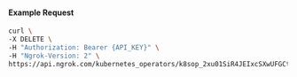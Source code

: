 <!-- Code generated for API Clients. DO NOT EDIT. -->

#### Example Request

```bash
curl \
-X DELETE \
-H "Authorization: Bearer {API_KEY}" \
-H "Ngrok-Version: 2" \
https://api.ngrok.com/kubernetes_operators/k8sop_2xu01SiR4JEIxcSXwUFGCtMvK5S
```
